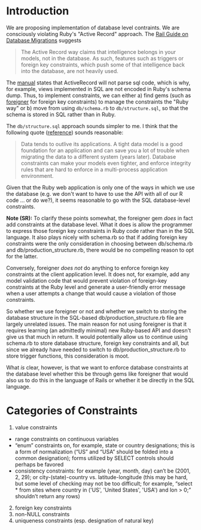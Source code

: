 # Introduction

We are proposing implementation of database level contraints. We are consciously violating Ruby's "Active Record" approach. The [Rail Guide on Database Migrations](http://guides.rubyonrails.org/migrations.html#active-record-and-referential-integrity) suggests

> The Active Record way claims that intelligence belongs in your models, not in the database. As such, features such as triggers or foreign key constraints, which push some of that intelligence back into the database, are not heavily used.

The [manual](http://guides.rubyonrails.org/migrations.html#schema-dumping-and-you) states that ActiveRecord will not parse sql code, which is why, for example, views implemented in SQL are not encoded in Ruby's schema dump. Thus, to implement constraints, we can either a) find gems (such as [foreigner](https://github.com/matthuhiggins/foreigner) for foreign key constraints) to manage the constraints the "Ruby way" or b) move from using `db/schema.rb` to `db/structure.sql`, so that the schema is stored in SQL rather than in Ruby.

The `db/structure.sql` approach sounds simpler to me. I think that the following quote ([reference](http://ewout.name/2009/12/rails-models-with-teeth-and-database-constraints/)) sounds reasonable:

> Data tends to outlive its applications. A tight data model is a good foundation for an application and can save you a lot of trouble when migrating the data to a different system (years later). Database constraints can make your models even tighter, and enforce integrity rules that are hard to enforce in a multi-process application environment. 

Given that the Ruby web application is only one of the ways in which we use the database (e.g. we don't want to have to use the API with all of our R code ... or do we?), it seems reasonable to go with the SQL database-level constraints.

**Note (SR):** To clarify these points somewhat, the foreigner gem _does_ in fact add constraints at the database level.  What it does is allow the programmer to express those foreign key constraints in Ruby code rather than in the SQL language.  It also plays nicely with schema.rb so that if adding foreign key constraints were the only consideration in choosing between db/schema.rb and db/production\_structure.rb, there would be no compelling reason to opt for the latter.

Conversely, foreigner _does not_ do anything to enforce foreign key constraints at the client application level.  It does not, for example, add any model validation code that would prevent violation of foreign-key constraints at the Ruby level and generate a user-friendly error message when a user attempts a change that would cause a violation of those constraints.

So whether we use foreigner or not and whether we switch to storing the database structure in the SQL-based db/production\_structure.rb file are largely unrelated issues.  The main reason for not using foreigner is that it requires learning (an admittedly minimal) new Ruby-based API and doesn't give us that much in return.  It would potentially allow us to continue using schema.rb to store database structure, foreign key constraints and all, but since we already have needed to switch to db/production_structure.rb to store trigger functions, this consideration is moot.

What _is_ clear, however, is that we want to enforce database constraints at the database level whether this be through gems like foreigner that would also us to do this in the language of Rails or whether it be directly in the SQL language.

# Categories of Constraints

1.	value constraints
 *	range constraints on continuous variables
 *	“enum” constraints on, for example, state or country designations; this is a form of normalization (“US” and “USA” should be folded into a common designation); forms utilized by SELECT controls should perhaps be favored
 *	consistency constraints: for example (year, month, day) can’t be (2001, 2, 29); or city-(state)-country vs. latitude-longitude (this may be hard, but some level of checking may not be too difficult; for example, “select * from sites where country in ('US', 'United States', 'USA') and lon > 0;” shouldn’t return any rows)
2.	foreign key constraints
3.	non-NULL constraints
4.	uniqueness constraints (esp. designation of natural key)

